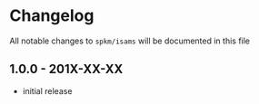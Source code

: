 # Changelog

All notable changes to `spkm/isams` will be documented in this file

## 1.0.0 - 201X-XX-XX

- initial release
